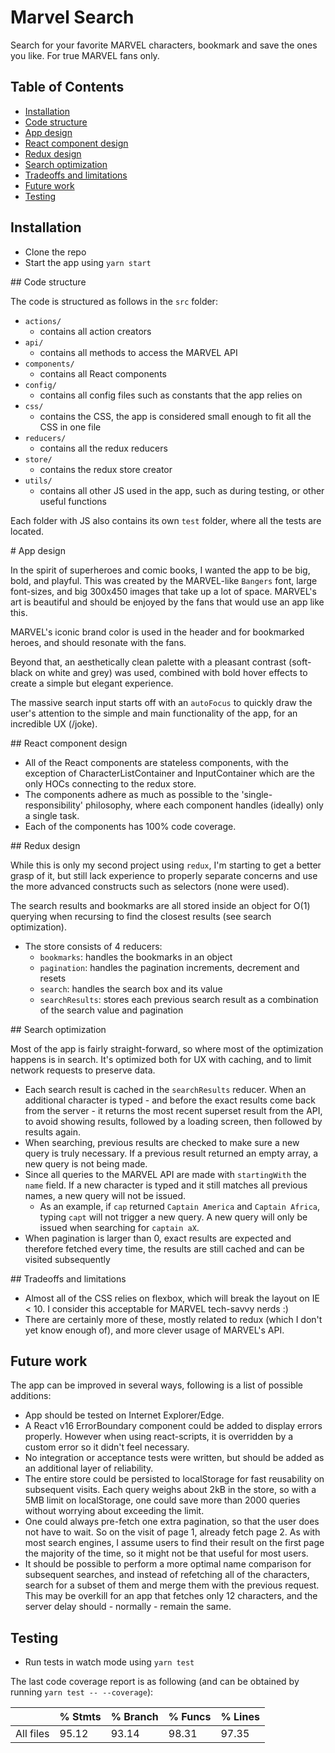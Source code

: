# Marvel Search

Search for your favorite MARVEL characters, bookmark and save the ones you like. For true MARVEL fans only.

## Table of Contents

- [Installation](#markdown-header-installation)
- [Code structure](#markdown-header-code-structure)
- [App design](#markdown-header-app-design)
- [React component design](#markdown-header-react-component-design)
- [Redux design](#markdown-header-redux-design)
- [Search optimization](#markdown-header-search-optimization)
- [Tradeoffs and limitations](#markdown-header-tradeoffs-and-limitations)
- [Future work](#markdown-header-future-work)
- [Testing](#markdown-header-testing)

## Installation

- Clone the repo
- Start the app using `yarn start`


## Code structure

The code is structured as follows in the `src` folder:

- `actions/`
    - contains all action creators
- `api/`
    - contains all methods to access the MARVEL API
- `components/`
    - contains all React components
- `config/`
    - contains all config files such as constants that the app relies on
- `css/`
    - contains the CSS, the app is considered small enough to fit all the CSS
    in one file
- `reducers/`
    - contains all the redux reducers
- `store/`
    - contains the redux store creator
- `utils/`
    - contains all other JS used in the app, such as during testing, or other
    useful functions

Each folder with JS also contains its own `test` folder, where all the tests are located.

# App design

In the spirit of superheroes and comic books, I wanted the app to be big, bold, and playful. This was created by the MARVEL-like `Bangers` font, large font-sizes, and big 300x450 images that take up a lot of space. MARVEL's art is beautiful and should be enjoyed by the fans that would use an app like this.

MARVEL's iconic brand color is used in the header and for bookmarked heroes, and should resonate with the fans.

Beyond that, an aesthetically clean palette with a pleasant contrast (soft-black on white and grey) was used, combined with bold hover effects to create a simple but elegant experience.

The massive search input starts off with an `autoFocus` to quickly draw the user's attention to the simple and main functionality of the app, for an incredible UX (/joke).

## React component design

- All of the React components are stateless components, with the exception of CharacterListContainer and InputContainer which are the only HOCs connecting to the redux store.
- The components adhere as much as possible to the 'single-responsibility' philosophy, where each component handles (ideally) only a single task.
- Each of the components has 100% code coverage.


## Redux design

While this is only my second project using `redux`, I'm starting to get a better grasp of it, but still lack experience to properly separate concerns and use the more advanced constructs such as selectors (none were used).

The search results and bookmarks are all stored inside an object for O(1) querying when recursing to find the closest results (see search optimization).

- The store consists of 4 reducers:
    - `bookmarks`: handles the bookmarks in an object
    - `pagination`: handles the pagination increments, decrement and resets
    - `search`: handles the search box and its value
    - `searchResults`: stores each previous search result as a combination of the search value and pagination


## Search optimization

Most of the app is fairly straight-forward, so where most of the optimization happens is in search. It's optimized both for UX with caching, and to limit network requests to preserve data.

- Each search result is cached in the `searchResults` reducer. When an additional character is typed - and before the exact results come back from the server - it returns the most recent superset result from the API, to avoid showing results, followed by a loading screen, then followed by results again.
- When searching, previous results are checked to make sure a new query is truly necessary. If a previous result returned an empty array, a new query is not being made.
- Since all queries to the MARVEL API are made with `startingWith` the `name` field. If a new character is typed and it still matches all previous names, a new query will not be issued.
    - As an example, if `cap` returned `Captain America` and `Captain Africa`, typing `capt` will not trigger a new query. A new query will only be issued when searching for `captain aX`.
- When pagination is larger than 0, exact results are expected and therefore fetched every time, the results are still cached and can be visited subsequently


## Tradeoffs and limitations

- Almost all of the CSS relies on flexbox, which will break the layout on IE < 10. I consider this acceptable for MARVEL tech-savvy nerds :)
- There are certainly more of these, mostly related to redux (which I don't yet know enough of), and more clever usage of MARVEL's API.


## Future work

The app can be improved in several ways, following is a list of possible additions:

- App should be tested on Internet Explorer/Edge.
- A React v16 ErrorBoundary component could be added to display errors properly. However when using react-scripts, it is overridden by a custom error so it didn't feel necessary.
- No integration or acceptance tests were written, but should be added as an additional layer of reliability.
- The entire store could be persisted to localStorage for fast reusability on subsequent visits. Each query weighs about 2kB in the store, so with a 5MB limit on localStorage, one could save more than 2000 queries without worrying about exceeding the limit.
- One could always pre-fetch one extra pagination, so that the user does not have to wait. So on the visit of page 1, already fetch page 2. As with most search engines, I assume users to find their result on the first page the majority of the time, so it might not be that useful for most users.
- It should be possible to perform a more optimal name comparison for subsequent searches, and instead of refetching all of the characters, search for a subset of them and merge them with the previous request. This may be overkill for an app that fetches only 12 characters, and the server delay should - normally - remain the same.

## Testing

- Run tests in watch mode using `yarn test`

The last code coverage report is as following (and can be obtained by running `yarn test -- --coverage`):

|                             |  % Stmts | % Branch |  % Funcs |  % Lines |
|-----------------------------|----------|----------|----------|----------|
|All files                    |    95.12 |    93.14 |    98.31 |    97.35 |
